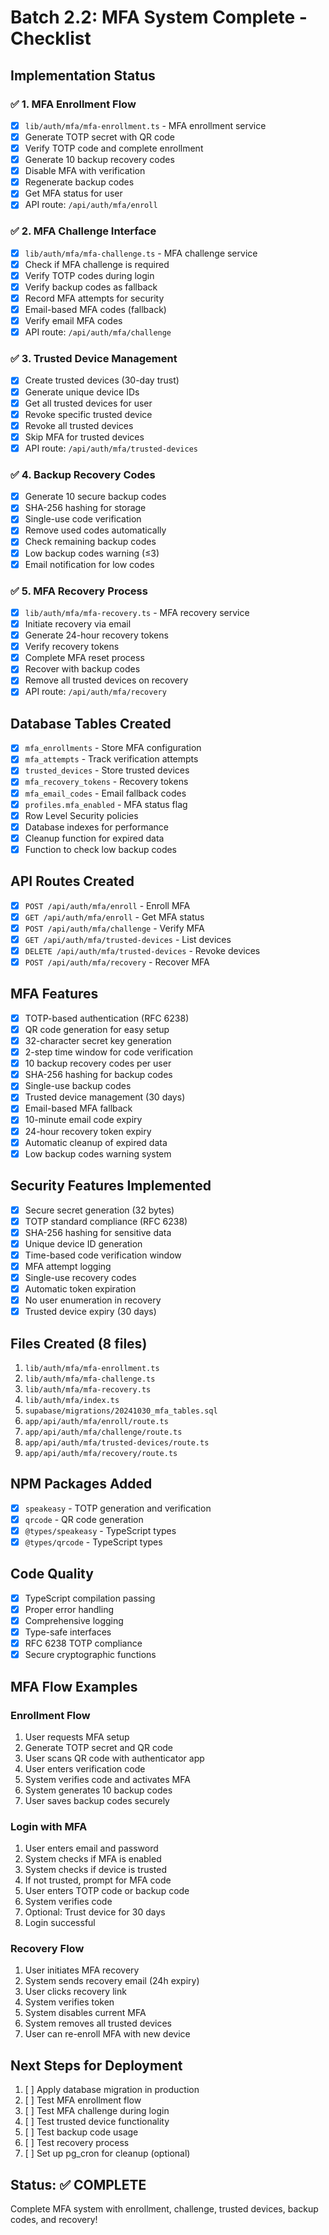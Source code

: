 # Batch 2.2: MFA System Complete - Checklist

## Implementation Status

### ✅ 1. MFA Enrollment Flow
- [x] `lib/auth/mfa/mfa-enrollment.ts` - MFA enrollment service
- [x] Generate TOTP secret with QR code
- [x] Verify TOTP code and complete enrollment
- [x] Generate 10 backup recovery codes
- [x] Disable MFA with verification
- [x] Regenerate backup codes
- [x] Get MFA status for user
- [x] API route: `/api/auth/mfa/enroll`

### ✅ 2. MFA Challenge Interface
- [x] `lib/auth/mfa/mfa-challenge.ts` - MFA challenge service
- [x] Check if MFA challenge is required
- [x] Verify TOTP codes during login
- [x] Verify backup codes as fallback
- [x] Record MFA attempts for security
- [x] Email-based MFA codes (fallback)
- [x] Verify email MFA codes
- [x] API route: `/api/auth/mfa/challenge`

### ✅ 3. Trusted Device Management
- [x] Create trusted devices (30-day trust)
- [x] Generate unique device IDs
- [x] Get all trusted devices for user
- [x] Revoke specific trusted device
- [x] Revoke all trusted devices
- [x] Skip MFA for trusted devices
- [x] API route: `/api/auth/mfa/trusted-devices`

### ✅ 4. Backup Recovery Codes
- [x] Generate 10 secure backup codes
- [x] SHA-256 hashing for storage
- [x] Single-use code verification
- [x] Remove used codes automatically
- [x] Check remaining backup codes
- [x] Low backup codes warning (≤3)
- [x] Email notification for low codes

### ✅ 5. MFA Recovery Process
- [x] `lib/auth/mfa/mfa-recovery.ts` - MFA recovery service
- [x] Initiate recovery via email
- [x] Generate 24-hour recovery tokens
- [x] Verify recovery tokens
- [x] Complete MFA reset process
- [x] Recover with backup codes
- [x] Remove all trusted devices on recovery
- [x] API route: `/api/auth/mfa/recovery`

## Database Tables Created
- [x] `mfa_enrollments` - Store MFA configuration
- [x] `mfa_attempts` - Track verification attempts
- [x] `trusted_devices` - Store trusted devices
- [x] `mfa_recovery_tokens` - Recovery tokens
- [x] `mfa_email_codes` - Email fallback codes
- [x] `profiles.mfa_enabled` - MFA status flag
- [x] Row Level Security policies
- [x] Database indexes for performance
- [x] Cleanup function for expired data
- [x] Function to check low backup codes

## API Routes Created
- [x] `POST /api/auth/mfa/enroll` - Enroll MFA
- [x] `GET /api/auth/mfa/enroll` - Get MFA status
- [x] `POST /api/auth/mfa/challenge` - Verify MFA
- [x] `GET /api/auth/mfa/trusted-devices` - List devices
- [x] `DELETE /api/auth/mfa/trusted-devices` - Revoke devices
- [x] `POST /api/auth/mfa/recovery` - Recover MFA

## MFA Features
- [x] TOTP-based authentication (RFC 6238)
- [x] QR code generation for easy setup
- [x] 32-character secret key generation
- [x] 2-step time window for code verification
- [x] 10 backup recovery codes per user
- [x] SHA-256 hashing for backup codes
- [x] Single-use backup codes
- [x] Trusted device management (30 days)
- [x] Email-based MFA fallback
- [x] 10-minute email code expiry
- [x] 24-hour recovery token expiry
- [x] Automatic cleanup of expired data
- [x] Low backup codes warning system

## Security Features Implemented
- [x] Secure secret generation (32 bytes)
- [x] TOTP standard compliance (RFC 6238)
- [x] SHA-256 hashing for sensitive data
- [x] Unique device ID generation
- [x] Time-based code verification window
- [x] MFA attempt logging
- [x] Single-use recovery codes
- [x] Automatic token expiration
- [x] No user enumeration in recovery
- [x] Trusted device expiry (30 days)

## Files Created (8 files)
1. `lib/auth/mfa/mfa-enrollment.ts`
2. `lib/auth/mfa/mfa-challenge.ts`
3. `lib/auth/mfa/mfa-recovery.ts`
4. `lib/auth/mfa/index.ts`
5. `supabase/migrations/20241030_mfa_tables.sql`
6. `app/api/auth/mfa/enroll/route.ts`
7. `app/api/auth/mfa/challenge/route.ts`
8. `app/api/auth/mfa/trusted-devices/route.ts`
9. `app/api/auth/mfa/recovery/route.ts`

## NPM Packages Added
- [x] `speakeasy` - TOTP generation and verification
- [x] `qrcode` - QR code generation
- [x] `@types/speakeasy` - TypeScript types
- [x] `@types/qrcode` - TypeScript types

## Code Quality
- [x] TypeScript compilation passing
- [x] Proper error handling
- [x] Comprehensive logging
- [x] Type-safe interfaces
- [x] RFC 6238 TOTP compliance
- [x] Secure cryptographic functions

## MFA Flow Examples

### Enrollment Flow
1. User requests MFA setup
2. Generate TOTP secret and QR code
3. User scans QR code with authenticator app
4. User enters verification code
5. System verifies code and activates MFA
6. System generates 10 backup codes
7. User saves backup codes securely

### Login with MFA
1. User enters email and password
2. System checks if MFA is enabled
3. System checks if device is trusted
4. If not trusted, prompt for MFA code
5. User enters TOTP code or backup code
6. System verifies code
7. Optional: Trust device for 30 days
8. Login successful

### Recovery Flow
1. User initiates MFA recovery
2. System sends recovery email (24h expiry)
3. User clicks recovery link
4. System verifies token
5. System disables current MFA
6. System removes all trusted devices
7. User can re-enroll MFA with new device

## Next Steps for Deployment
1. [ ] Apply database migration in production
2. [ ] Test MFA enrollment flow
3. [ ] Test MFA challenge during login
4. [ ] Test trusted device functionality
5. [ ] Test backup code usage
6. [ ] Test recovery process
7. [ ] Set up pg_cron for cleanup (optional)

## Status: ✅ COMPLETE
Complete MFA system with enrollment, challenge, trusted devices, backup codes, and recovery!

